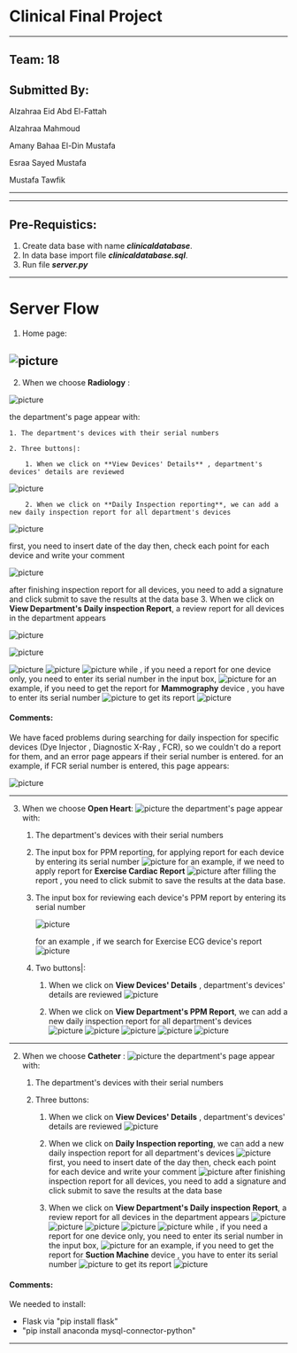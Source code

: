 # Clinical Final Project
----------
## Team: 18
## Submitted By:  
Alzahraa Eid Abd El-Fattah

Alzahraa Mahmoud

Amany Bahaa El-Din Mustafa

Esraa Sayed Mustafa

Mustafa Tawfik

-------------
------------



## Pre-Requistics:
1) Create data base with name ***clinicaldatabase***.
2) In data base import file ***clinicaldatabase.sql***.
3) Run file ***server.py***

---------------
# Server Flow
1) Home page:

![picture](images\screen1.PNG)
----
2) When we choose **Radiology** :

![picture](images\screen2.PNG)

the department's page appear with:

    1. The department's devices with their serial numbers

    2. Three buttons|:

        1. When we click on **View Devices' Details** , department's devices' details are reviewed
		
![picture](images\screen3.PNG)

        2. When we click on **Daily Inspection reporting**, we can add a new daily inspection report for all department's devices
   
   ![picture](images\screen4.PNG)
   
   first, you need to insert date of the day
   then, check each point for each device and write your comment
   
   ![picture](images\screen5.PNG)
   
   after finishing inspection report for all devices, you need to add a signature and click submit to save the results at the data base
        3. When we click on **View Department's Daily inspection Report**, a review report for all devices in the department appears
   
   ![picture](images\screen6.PNG)
   
   ![picture](images\screen7.PNG)
   
   ![picture](images\screen8.png)
   ![picture](images\screen9.png)
   ![picture](images\screen10.png)
   while , if you need a report for one device only, you need to enter its serial number in the input box, 
   ![picture](images\screen11.png)
   for an example, if you need to get the report for **Mammography** device , you have to enter its serial number 
   ![picture](images\screen13.png)
   to get its report
   ![picture](images\screen12.png)
   #### Comments:
   We have faced problems during searching for daily inspection for specific devices (Dye Injector , Diagnostic X-Ray , FCR),
   so we couldn't do a report for them, and an error page appears if their serial number is entered.
   for an example, if FCR serial number is entered, this page appears:

   ![picture](images\error.png)





------------------

3) When we choose **Open Heart**:
![picture](images\open1.png)
the department's page appear with:

    1. The department's devices with their serial numbers

    2. The input box for PPM reporting, for applying report for each device by entering its serial number
    ![picture](images\open3.png)
    for an example, if we need to apply report for **Exercise Cardiac Report** 
    ![picture](images\reportPPM.png)
    after filling the report , you need to click submit to save the results at the data base.


    3. The input box for reviewing each device's PPM report by entering its serial number

          ![picture](images\open4.png)

       for an example , if we search for Exercise ECG device's report
       ![picture](images\open6.png)



    4. Two buttons|:

        1. When we click on **View Devices' Details** , department's devices' details are reviewed
![picture](images\open2.png)

        2. When we click on **View Department's PPM Report**, we can add a new daily inspection report for all department's devices
   ![picture](images\report1.png)
   ![picture](images\report2.png)
   ![picture](images\report3.png)
   ![picture](images\report4.png)
   ![picture](images\report5.png)


------------------------------

2) When we choose **Catheter** :
![picture](images\catheter.png)
the department's page appear with:

    1. The department's devices with their serial numbers

    2. Three buttons:

        1. When we click on **View Devices' Details** , department's devices' details are reviewed
![picture](images\catheter1.png)

        2. When we click on **Daily Inspection reporting**, we can add a new daily inspection report for all department's devices
   ![picture](images\cath1.png)
   first, you need to insert date of the day
   then, check each point for each device and write your comment
   ![picture](images\cath2.png)
   after finishing inspection report for all devices, you need to add a signature and click submit to save the results at the data base
        3. When we click on **View Department's Daily inspection Report**, a review report for all devices in the department appears
   ![picture](images\cath3.png)
   ![picture](images\cath4.png)
   ![picture](images\cath5.png)
   ![picture](images\cath6.png)
   ![picture](images\cath7.png)
    while , if you need a report for one device only, you need to enter its serial number in the input box, 
   ![picture](images\screen11.png)
   for an example, if you need to get the report for **Suction Machine** device , you have to enter its serial number 
   ![picture](images\cath8.png)
   to get its report
   ![picture](images\cath9.png)


#### Comments:
  We needed to install:
  - Flask via "pip install flask"
  - "pip install anaconda mysql-connector-python"
  

--------------------